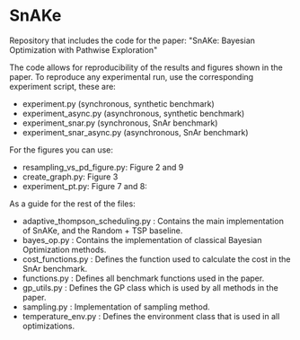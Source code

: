# SnAKe
Repository that includes the code for the paper: "SnAKe: Bayesian Optimization with Pathwise Exploration"

The code allows for reproducibility of the results and figures shown in the paper. To reproduce any experimental run, use the corresponding experiment script, these are: 

- experiment.py (synchronous, synthetic benchmark)
- experiment_async.py (asynchronous, synthetic benchmark)
- experiment_snar.py (synchronous, SnAr benchmark)
- experiment_snar_async.py (asynchronous, SnAr benchmark)

For the figures you can use:

- resampling_vs_pd_figure.py: Figure 2 and 9
- create_graph.py: Figure 3
- experiment_pt.py: Figure 7 and 8: 

As a guide for the rest of the files:

- adaptive_thompson_scheduling.py : Contains the main implementation of SnAKe, and the Random + TSP baseline.
- bayes_op.py : Contains the implementation of classical Bayesian Optimization methods.
- cost_functions.py : Defines the function used to calculate the cost in the SnAr benchmark.
- functions.py : Defines all benchmark functions used in the paper.
- gp_utils.py : Defines the GP class which is used by all methods in the paper.
- sampling.py : Implementation of sampling method.
- temperature_env.py : Defines the environment class that is used in all optimizations.